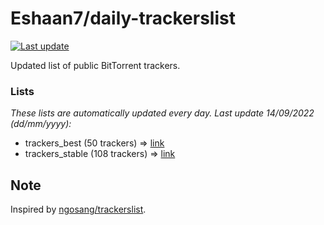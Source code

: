 
# Eshaan7/daily-trackerslist 

[![Last update](https://img.shields.io/badge/Last%20update-14/09/2022-blue.svg)](#)

Updated list of public BitTorrent trackers.

### Lists
*These lists are automatically updated every day. Last update 14/09/2022 (_dd/mm/yyyy_):*

* trackers_best (50 trackers) => [link](https://raw.githubusercontent.com/eshaan7/daily-trackerslist/master/trackers_best.txt)
* trackers_stable (108 trackers) => [link](https://raw.githubusercontent.com/eshaan7/daily-trackerslist/master/trackers_stable.txt)

## Note

Inspired by [ngosang/trackerslist](https://github.com/ngosang/trackerslist).
